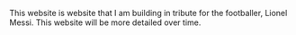 This website is website that I am building in tribute for the footballer, Lionel Messi. This website will be more detailed over time.
